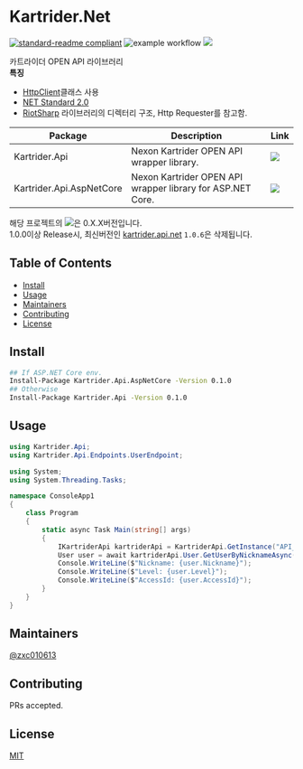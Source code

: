 # Kartrider.Net
[![standard-readme compliant](https://img.shields.io/badge/standard--readme-OK-green.svg)](https://github.com/RichardLitt/standard-readme)
![example workflow](https://github.com/zxc010613/Kartrider.Net/actions/workflows/dotnet.yml/badge.svg)
![](https://img.shields.io/nuget/dt/Kartrider.Api)


카트라이더 OPEN API 라이브러리  
**특징**   
+ [HttpClient](https://docs.microsoft.com/ko-kr/dotnet/api/system.net.http.httpclient?view=netcore-3.1)클래스 사용
+ [NET Standard 2.0](https://github.com/dotnet/standard/blob/master/docs/versions/netstandard2.0.md)
+ [RiotSharp](https://github.com/BenFradet/RiotSharp) 라이브러리의 디렉터리 구조, Http Requester를 참고함.

| Package                       | Description                                          | Link |
|-------------------------------|------------------------------------------------------|------|
| Kartrider.Api           | Nexon Kartrider OPEN API wrapper library.         |   ![](https://img.shields.io/nuget/vpre/Kartrider.Api)   |
| Kartrider.Api.AspNetCore | Nexon Kartrider OPEN API wrapper library for ASP.NET Core.     |   ![](https://img.shields.io/nuget/vpre/Kartrider.Api.AspNetCore)   |
  
해당 프로젝트의 ![](https://img.shields.io/nuget/vpre/Kartrider.Api)은 0.X.X버전입니다.  
1.0.0이상 Release시, 최신버전인 [kartrider.api.net](https://github.com/zxc010613/kartrider.api.net) `1.0.6`은 삭제됩니다.
## Table of Contents

- [Install](#install)
- [Usage](#usage)
- [Maintainers](#maintainers)
- [Contributing](#contributing)
- [License](#license)

## Install

```sh
## If ASP.NET Core env.
Install-Package Kartrider.Api.AspNetCore -Version 0.1.0
## Otherwise
Install-Package Kartrider.Api -Version 0.1.0
```

## Usage
```cs
using Kartrider.Api;
using Kartrider.Api.Endpoints.UserEndpoint;

using System;
using System.Threading.Tasks;

namespace ConsoleApp1
{
    class Program
    {
        static async Task Main(string[] args)
        {
            IKartriderApi kartriderApi = KartriderApi.GetInstance("API_KEY");
            User user = await kartriderApi.User.GetUserByNicknameAsync("extern");
            Console.WriteLine($"Nickname: {user.Nickname}");
            Console.WriteLine($"Level: {user.Level}");
            Console.WriteLine($"AccessId: {user.AccessId}");
        }
    }
}
```
## Maintainers

[@zxc010613](https://github.com/zxc010613)

## Contributing

PRs accepted.

## License
[MIT](./LICENSE)
